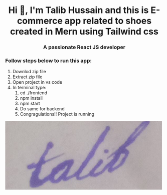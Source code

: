 <h1 align="center">Hi 👋, I'm Talib Hussain and this is E-commerce app related to shoes created in Mern using Tailwind css</h1>
<h3 align="center">A passionate React JS developer</h3>

<h3 align="left">Follow steps below to run this app:</h3>
<ol>
  <li>Downlod zip file</li>
  <li>Extract zip file</li>
  <li>Open project in vs code</li>
  <li>In terminal type:
    <ol>
  <li>cd ./frontend</li>
  <li>npm install</li>
  <li>npm start</li>
  <li>Do same for backend</li>
  <li>Congragulations!! Project is running</li>
    </ol>
</ol>
<img src="my sign.jpg" alt="My Sign" width="500"/>
